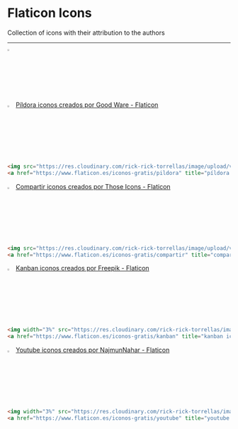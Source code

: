 # Flaticon Icons

Collection of icons with their attribution to the authors

---
<img src="" alt="template" width="3%"><br>
<img src="https://res.cloudinary.com/rick-rick-torrellas/image/upload/v1632064143/icons/pill_sakm1z.svg" alt="template" width="3%">
<a href="https://www.flaticon.es/iconos-gratis/pildora" title="píldora iconos">Píldora iconos creados por Good Ware - Flaticon</a><br>

```HTML
<img src="https://res.cloudinary.com/rick-rick-torrellas/image/upload/v1632064143/icons/pill_sakm1z.svg" alt="template" width="3%">
<a href="https://www.flaticon.es/iconos-gratis/pildora" title="píldora iconos">Píldora iconos creados por Good Ware - Flaticon</a>
```

<img src="https://res.cloudinary.com/rick-rick-torrellas/image/upload/v1650053397/sharingan/compartir_tsin6v.png" alt="template" width="3%">
<a href="https://www.flaticon.es/iconos-gratis/compartir" title="compartir iconos">Compartir iconos creados por Those Icons - Flaticon</a><br>

```HTML
<img src="https://res.cloudinary.com/rick-rick-torrellas/image/upload/v1650053397/sharingan/compartir_tsin6v.png" alt="template" width="3%">
<a href="https://www.flaticon.es/iconos-gratis/compartir" title="compartir iconos">Compartir iconos creados por Those Icons - Flaticon</a>
```

<img width="3%" src="https://res.cloudinary.com/rick-rick-torrellas/image/upload/v1629301660/icons/kanban_oifhu7.png"/>
<a href="https://www.flaticon.es/iconos-gratis/kanban" title="kanban iconos">Kanban iconos creados por Freepik - Flaticon</a>

```HTML
<img width="3%" src="https://res.cloudinary.com/rick-rick-torrellas/image/upload/v1629301660/icons/kanban_oifhu7.png"/>
<a href="https://www.flaticon.es/iconos-gratis/kanban" title="kanban iconos">Kanban iconos creados por Freepik - Flaticon</a>
```
<img width="3%" src="https://res.cloudinary.com/rick-rick-torrellas/image/upload/v1651248955/clone/youtube_lcgelh.png"/>
<a href="https://www.flaticon.es/iconos-gratis/youtube" title="youtube iconos">Youtube iconos creados por NajmunNahar - Flaticon</a>

```HTML
<img width="3%" src="https://res.cloudinary.com/rick-rick-torrellas/image/upload/v1651248955/clone/youtube_lcgelh.png"/>
<a href="https://www.flaticon.es/iconos-gratis/youtube" title="youtube iconos">Youtube iconos creados por NajmunNahar - Flaticon</a>
```
